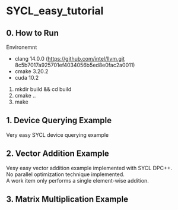 # SYCL_easy_tutorial

## 0. How to Run
Environemnt
- clang 14.0.0 (https://github.com/intel/llvm.git 8c5b7017a925701ef4034056b5ed8e0fac2a0011)
- cmake 3.20.2
- cuda 10.2
1. mkdir build && cd build
2. cmake ..
3. make

## 1. Device Querying Example
Very easy SYCL device querying example 


## 2. Vector Addition Example
Vesy easy vector addition example implemented with SYCL DPC++.  
No parallel optimization technique implemented.  
A work item only performs a single element-wise addition.
  
## 3. Matrix Multiplication Example


